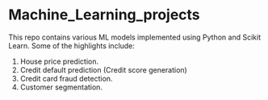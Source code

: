 # Machine_Learning_projects

This repo contains various ML models implemented using Python and Scikit Learn.
Some of the highlights include:

1. House price prediction.
2. Credit default prediction (Credit score generation)
3. Credit card fraud detection.
4. Customer segmentation.
